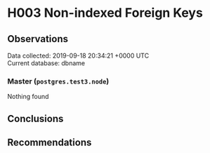 # H003 Non-indexed Foreign Keys #

## Observations ##
Data collected: 2019-09-18 20:34:21 +0000 UTC  
Current database: dbname  


### Master (`postgres.test3.node`) ###



Nothing found



## Conclusions ##


## Recommendations ##

